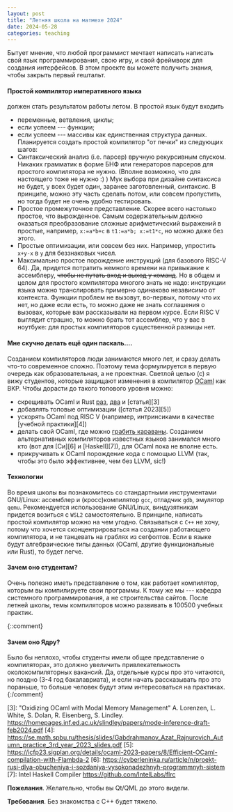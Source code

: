 ```yaml
---
layout: post
title: "Летняя школа на матмехе 2024"
date: 2024-05-28
categories: teaching
---
```


Бытует мнение, что любой программист мечтает написать написать свой язык программирования, свою игру, и свой фреймворк для создания интерфейсов. В этом проекте вы можете получить знания, чтобы закрыть первый гештальт.

#### Простой компилятор императивного языка
должен стать результатом работы летом. В простой язык будут входить
* переменные, ветвления, циклы;
* если успеем --- функции;
* если успеем --- массивы как единственная структура данных.
Планируется создать простой компилятор "от печки" из следующих шагов:
* Синтаксический анализ (i.e. парсер) вручную рекурсивным спуском.
  Никаких грамматик в форме БНФ или генераторов парсеров для простого компилятора не нужно. (Вполне возможно, что для настоящего тоже не нужно :) ) Мук выбора при дизайне синтаксиса не будет, у всех будет один, заранее заготовленный, синтаксис.
  В принципе, можно эту часть сделать потом, или совсем пропустить, но тогда будет не очень удобно тестировать.
* Простое промежуточное представление.
  Скорее всего настолько простое, что вырожденное. Самым содержательным должно оказаться преобразование сложные арифметический выражений в простые, например, `x:=a*b+c` в `t1:=a*b; x:=t1*c`, но можно даже без этого.
* Простые оптимизации, или совсем без них.
  Например, упростить `x+y-x` в `y` для беззнаковых чисел.
* Максимально простое порождение инструкций (для базового RISC-V 64).
  Да, придется потратить немного времени на привыкание к ассемблеру, ~~чтобы не путать вход и выход у команд~~. Но в общем и целом для простого компилятора многого знать не надо: инструкции языка можно транслировать примерно одинаково независимо от контекста. Функции проблем не вызовут, во-первых, потому что их нет, но даже если есть, то можно даже не знать соглашения о вызовах, которые вам рассказывали на первом курсе.
  Если RISC V выглядит страшно, то можно брать тот ассемблер, что у вас в ноутбуке: для простых компиляторов существенной разницы нет.

#### Мне скучно делать ещё один паскаль....
Созданием компиляторов люди занимаются много лет, и сразу делать что-то современное сложно. Поэтому тема формулируется в первую очередь как образовательная, а не проектная.
Светлой целью (с) я вижу студентов, которые защищают изменения в компилятор [OCaml](https://github.com/ocaml/ocaml/pulls) как ВКР. Чтобы дорасти до такого топового уровня можно:
* скрещивать OCaml и Rust [раз][1], [два][2] и [статья][3]
* добавлять топовые оптимизации ([статья 2023][5])
* ускорять OCaml под RISC V (например, интринсиками в качестве [учебной практики][4])
* делать свой OCaml, где можно [грабить караваны](https://wikireality.ru/wiki/Грабить_корованы). Созданием альтернативных компиляторов известных языков занимался много кто (вот для [Си][6] и [Haskell][7]), для OCaml пока не вполне есть.
* прикручивать к OCaml порождение кода с помощью LLVM (так, чтобы это было эффективнее, чем без LLVM, sic!)


#### Технологии

Во время школы вы познакомитесь со стандартными инструментами GNU/Linux: ассемблер и (кросс)компилятор `gcc`, отладчик `gdb`, эмулятор `qemu`. Рекомендуется использование GNU/Linux, виндузятникам придется возиться с `WSL2` самостоятельно.
В принципе, написать простой компилятор можно на чем угодно.
Связываться с `C++` не хочу, потому что хочется сконцентрироваться на создании работающего компилятора, и не танцевать на граблях из сегфолтов. Если в языке будут алгебраические типы данных (OCaml, другие функциональные или Rust), то будет легче.

#### Зачем оно студентам?

Очень полезно иметь представление о том, как работает компилятор, которым вы компилируете свои программы. К тому же мы --- кафедра системного программирования, а не строительства сайтов. После летней школы, темы компиляторов можно развивать в 100500 учебных практик.

{::comment}
#### Зачем оно Ядру?

Было бы неплохо, чтобы студенты имели общее представление о компиляторах, это должно увеличить привлекательность околокомпиляторных вакансий. Да, отдельные курсы про это читаются, но поздно (3-4 год бакалавриата), и если начать рассказывать про это пораньше, то больше человек будут этим интересоваться на практиках.
{:/comment}

[1]: https://blog.janestreet.com/oxidizing-ocaml-locality
[2]: https://blog.janestreet.com/oxidizing-ocaml-ownership
[3]: "Oxidizing OCaml with Modal Memory Management" A. Lorenzen, L. White, S. Dolan, R. Eisenberg, S. Lindley. https://homepages.inf.ed.ac.uk/slindley/papers/mode-inference-draft-feb2024.pdf
[4]: https://se.math.spbu.ru/thesis/slides/Gabdrahmanov_Azat_Rajnurovich_Autumn_practice_3rd_year_2023_slides.pdf
[5]: https://icfp23.sigplan.org/details/ocaml-2023-papers/8/Efficient-OCaml-compilation-with-Flambda-2
[6]: https://cyberleninka.ru/article/n/proekt-rusi-dlya-obucheniya-i-sozdaniya-vysokonadezhnyh-programmnyh-sistem
[7]: Intel Haskell Compiler  https://github.com/IntelLabs/flrc


**Пожелания**. Желательно, чтобы вы Qt/QML до этого видели.

**Требования**. Без знакомства с С++ будет тяжело.


